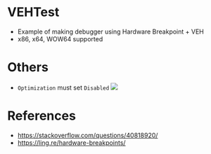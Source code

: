 # VEHTest
- Example of making debugger using Hardware Breakpoint + VEH
- x86, x64, WOW64 supported

# Others
- `Optimization` must set `Disabled` 
![](https://user-images.githubusercontent.com/1202244/109926005-ce09f680-7d05-11eb-9feb-c8c6a19bfb79.png)

# References
- https://stackoverflow.com/questions/40818920/
- https://ling.re/hardware-breakpoints/
